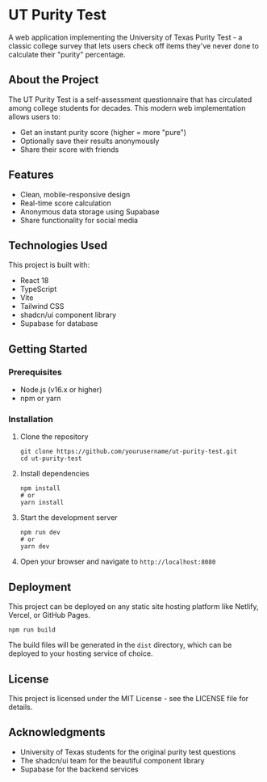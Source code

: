 
# UT Purity Test

A web application implementing the University of Texas Purity Test - a classic college survey that lets users check off items they've never done to calculate their "purity" percentage.

## About the Project

The UT Purity Test is a self-assessment questionnaire that has circulated among college students for decades. This modern web implementation allows users to:

- Get an instant purity score (higher = more "pure")
- Optionally save their results anonymously
- Share their score with friends

## Features

- Clean, mobile-responsive design
- Real-time score calculation
- Anonymous data storage using Supabase
- Share functionality for social media

## Technologies Used

This project is built with:

- React 18
- TypeScript
- Vite
- Tailwind CSS
- shadcn/ui component library
- Supabase for database

## Getting Started

### Prerequisites

- Node.js (v16.x or higher)
- npm or yarn

### Installation

1. Clone the repository
   ```
   git clone https://github.com/yourusername/ut-purity-test.git
   cd ut-purity-test
   ```

2. Install dependencies
   ```
   npm install
   # or
   yarn install
   ```

3. Start the development server
   ```
   npm run dev
   # or
   yarn dev
   ```

4. Open your browser and navigate to `http://localhost:8080`

## Deployment

This project can be deployed on any static site hosting platform like Netlify, Vercel, or GitHub Pages.

```
npm run build
```

The build files will be generated in the `dist` directory, which can be deployed to your hosting service of choice.

## License

This project is licensed under the MIT License - see the LICENSE file for details.

## Acknowledgments

- University of Texas students for the original purity test questions
- The shadcn/ui team for the beautiful component library
- Supabase for the backend services
